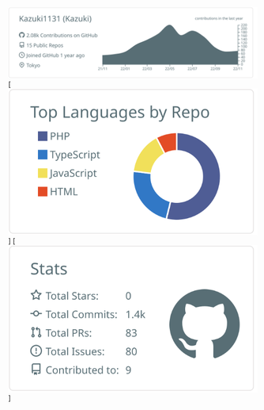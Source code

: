
[![](https://raw.githubusercontent.com/Kazuki1131/Kazuki1131/main/profile-summary-card-output/default/0-profile-details.svg)](https://github.com/vn7n24fzkq/github-profile-summary-cards)
[![](https://raw.githubusercontent.com/Kazuki1131/Kazuki1131/main/profile-summary-card-output/default/1-repos-per-language.svg)]
[![](https://raw.githubusercontent.com/Kazuki1131/Kazuki1131/main/profile-summary-card-output/default/3-stats.svg)]
